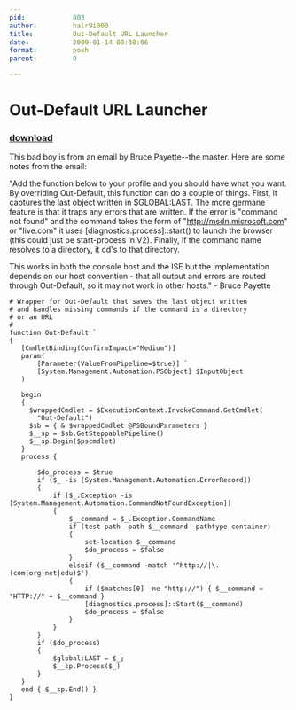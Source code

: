 ```yaml
---
pid:            803
author:         halr9i000
title:          Out-Default URL Launcher
date:           2009-01-14 09:30:06
format:         posh
parent:         0

---
```


# Out-Default URL Launcher

### [download](//scripts/803.ps1)

This bad boy is from an email by Bruce Payette--the master.  Here are some notes from the email:

"Add the function below to your profile and you should have what you want. By overriding Out-Default,
this function can do a couple of things. First, it captures the last object written in
$GLOBAL:LAST. The more germane feature is that it traps any errors that are written. If the error is
"command not found" and the command takes the form of "http://msdn.microsoft.com" or "live.com" it
uses [diagnostics.process]::start() to launch the browser (this could just be start-process in V2). Finally,
if the command name resolves to a directory, it cd's to that directory.

This works in both the console host and the ISE but the implementation depends on our host convention - that
all output and errors are routed through Out-Default, so it may not work in other hosts." - Bruce Payette

```posh
# Wrapper for Out-Default that saves the last object written
# and handles missing commands if the command is a directory
# or an URL
#
function Out-Default `
{
   [CmdletBinding(ConfirmImpact="Medium")]
   param(
       [Parameter(ValueFromPipeline=$true)] `
       [System.Management.Automation.PSObject] $InputObject
   )

   begin
   {
     $wrappedCmdlet = $ExecutionContext.InvokeCommand.GetCmdlet(
       "Out-Default")
     $sb = { & $wrappedCmdlet @PSBoundParameters }
     $__sp = $sb.GetSteppablePipeline()
     $__sp.Begin($pscmdlet)
   }
   process {

       $do_process = $true
       if ($_ -is [System.Management.Automation.ErrorRecord])
       {
           if ($_.Exception -is [System.Management.Automation.CommandNotFoundException])
           {
               $__command = $_.Exception.CommandName
               if (test-path -path $__command -pathtype container)
               {
                   set-location $__command
                   $do_process = $false
               }
               elseif ($__command -match '^http://|\.(com|org|net|edu)$')
               {
                   if ($matches[0] -ne "http://") { $__command = "HTTP://" + $__command }
                   [diagnostics.process]::Start($__command)
                   $do_process = $false
               }
           }
       }
       if ($do_process)
       {
           $global:LAST = $_;
           $__sp.Process($_)
       }
   }
   end { $__sp.End() }
}
```
